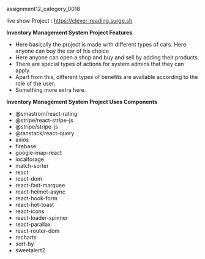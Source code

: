  assignment12_category_0018

live show Project : https://clever-reading.surge.sh

<b>Inventory Management System Project Features</b>
- Here basically the project is made with different types of cars. Here anyone can buy the car of his choice
- Here anyone can open a shop and buy and sell by adding their products.
- There are special types of actions for system admins that they can apply.
- Apart from this, different types of benefits are available according to the role of the user.
- Something more extra here.


<b>Inventory Management System Project Uses Components</b>
- @smastrom/react-rating
- @stripe/react-stripe-js
- @stripe/stripe-js
- @tanstack/react-query
- axios
- firebase
- google-map-react
- localforage
- match-sorter
- react
- react-dom
- react-fast-marquee
- react-helmet-async
- react-hook-form
- react-hot-toast
- react-icons
- react-loader-spinner
- react-parallax
- react-router-dom
- recharts
- sort-by
- sweetalert2